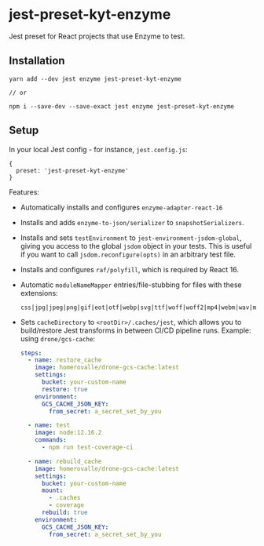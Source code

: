 # jest-preset-kyt-enzyme

Jest preset for React projects that use Enzyme to test.

## Installation

```
yarn add --dev jest enzyme jest-preset-kyt-enzyme

// or

npm i --save-dev --save-exact jest enzyme jest-preset-kyt-enzyme
```

## Setup

In your local Jest config - for instance, `jest.config.js`:

```
{
  preset: 'jest-preset-kyt-enzyme'
}
```

Features:

- Automatically installs and configures `enzyme-adapter-react-16`
- Installs and adds `enzyme-to-json/serializer` to `snapshotSerializers`.
- Installs and sets `testEnvironment` to `jest-environment-jsdom-global`, giving you access to the global `jsdom` object in your tests. This is useful if you want to call `jsdom.reconfigure(opts)` in an arbitrary test file.
- Installs and configures `raf/polyfill`, which is required by React 16.
- Automatic `moduleNameMapper` entries/file-stubbing for files with these extensions:
  ```
  css|jpg|jpeg|png|gif|eot|otf|webp|svg|ttf|woff|woff2|mp4|webm|wav|mp3|m4a|aac|oga|ico|md
  ```
- Sets `cacheDirectory` to `<rootDir>/.caches/jest`, which allows you to build/restore Jest transforms in between CI/CD pipeline runs. Example: using `drone/gcs-cache`:

  ```yaml
  steps:
    - name: restore_cache
      image: homerovalle/drone-gcs-cache:latest
      settings:
        bucket: your-custom-name
        restore: true
      environment:
        GCS_CACHE_JSON_KEY:
          from_secret: a_secret_set_by_you

    - name: test
      image: node:12.16.2
      commands:
        - npm run test-coverage-ci

    - name: rebuild_cache
      image: homerovalle/drone-gcs-cache:latest
      settings:
        bucket: your-custom-name
        mount:
          - .caches
          - coverage
        rebuild: true
      environment:
        GCS_CACHE_JSON_KEY:
          from_secret: a_secret_set_by_you
  ```
